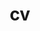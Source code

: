 ---
layout: cv
permalink: /cv/
title: cv
nav: true
nav_order: 5
cv_pdf: CV_extended.pdf
description: Curriculum Vitae
toc:
  sidebar: left
---